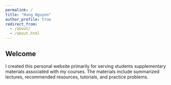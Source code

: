 ```yaml
---
permalink: /
title: "Hung Nguyen"
author_profile: true
redirect_from: 
  - /about/
  - /about.html
---
```


## Welcome

I created this personal website primarily for serving students supplementary materials associated with my courses. The materials include summarized lectures, recommended resources, tutorials, and practice problems.







